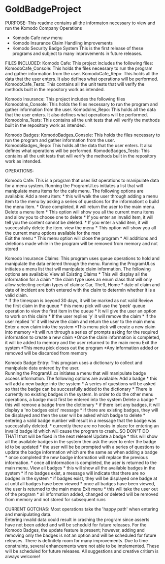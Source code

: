 # GoldBadgeProject
PURPOSE:
This readme contains all the informaton necessary to view and run the Komodo Company Operations
* Komodo Cafe new menu
* Komodo Insurance Claim Handling improvements
* Komodo Security Badge System
This is the first release of these programs and subject to many improvements in future releases. 

FILES INCLUDED:
Komodo Cafe:
This project includes the following files:  
  KomodoCafe_Console: This holds the files necessary to run the program and gather information from the user.
  KomodoCafe_Repo: This holds all the data that the user enters.  It also defines what operations will be performed.
  KomodoCafe_Tests:  This contains all the unit tests that will verify the methods built in the repository work as intended. 

Komodo Insurance:
This project includes the following files
  KomodoIns_Console: This holds the files necessary to run the program and gather information from the user.
  KomodoIns_Repo: This holds all the data that the user enters.  It also defines what operations will be performed.
  KomodoIns_Tests:  This contains all the unit tests that will verify the methods built in the repository work as intended. 
  
Komodo Badges:
  KomodoBadges_Console: This holds the files necessary to run the program and gather information from the user.
  KomodoBadges_Repo: This holds all the data that the user enters.  It also defines what operations will be performed.
  KomodoBadges_Tests:  This contains all the unit tests that will verify the methods built in the repository work as intended. 

OPERATIONS:

Komodo Cafe: 
This is a program that uses list operations to manipulate data for a menu system.
Running the ProgramUI.cs initiates a list that will manipulate menu items for the cafe menu.  The following options are available:
  Add a menu item:
    * this will walk the user through adding a menu item to the menu by asking a series of questions for the informationt o build the menu item.
    * Once completed, it will return the user to the main menu. 
  Delete a menu item
    * This option will show you all the current menu items and allow you to choose one to delete
    * If you enter an invalid item, it will tell you the content cannot be deleted.
    * If you enter a valid item, it will successfully delete the item.
  view the menu
    * This option will show you all the current menu options available for the men  
  Exit the menu
    * This menu option will close the program
    * All additions and deletions made while in the program will be removed from memory and not stored 
 
 Komodo Insurance Claims:
 This program uses queue operations to hold and manipulate the data entered through the menu.
 Running the ProgramUI.cs initiates a menu list that will manipulate claim information.  The following options are available:
  View all Existing Claims
    * This will display all the information for a claim
    * the claim type uses an enum class that will only allow selecting certain types of claims:  Car, Theft, Home
    * date of claim and date of incident are both entered with the claim to determin whether it is a valid claim.  
    * If the timespan is beyond 30 days, it will be marked as not valid
  Review the first claim in the queue
    * this menu pick will use the 'peek' queue operation to view the first item in the queue
    * It will give the user an option to work on this claim
    * If the user replies 'y' it will remove the claim 
    * if the user replied 'n' it will leave the claim and return the user to the main menu
  Enter a new claim into the system
    *This menu pick will create a new claim into memory
    *It will run through a series of prompts asking for the required information to create a new claim
    *Once the claim information is completed, it will be added to memory and the user returned to the main menu
  Exit the system
    *This menu pick closes out the program
    *Any information added or removed will be discarded from memory

Komodo Badge Entry:
This program uses a dictionary to collect and manipulate data entered by the user.  
Running the ProgramUI.cs initiates a menu that will manipulate badge access information.  The following options are available:
  Add a badge
    * this will add a new badge into the system
    * A series of questions will be asked so that the badge can be successfully added to the dictionary
    * There is currently no existing badges in the system. In order to do the other menu operations, a badge must first be entered into the system
  Delete a badge
    * this will remove a badge from the dictionary
    * if there isnt any badges, it will display a 'no badges exist' message 
    * if there are existing badges, they will be displayed and then the user will be asked which badge to delete
    * entering a valid badge number will result in a message that the badge was successfully deleted.
    * currently there are no hooks in place for entering an invalid badge id which will cause the program to crash...SO DON"T DO THAT!  that will be fixed in the next release!
  Update a badge
    * this will show all the available badges in the system then ask the user to enter the badge id to be updated
    * the user will be be prompted with a series of questions to update the badge information which are the same as when adding a badge
    * once completed the new badge information will replace the previous information.
    * once all information is completed, the user is returned to the main menu.
  View all badges
    * this will show all the available badges in the system
    * if no badges exist, a message will indicate that there are no badges in the system
    * if badges exist, they will be displayed one badge at at until all badges have been viewed
    * once all badges have been viewed, the user is returned to the main menu
  Exit menu
    * this will take the user out of the program
    * all information added, changed or deleted will be removed from memory and not stored for subsequent runs
    
CURRENT GOTCHAS:
Most operations take the 'happy path' when entering and manipulating data.  
Entering invalid data could result in crashing the program since asserts have not been added and will be scheduld for future releases.
For the Komodo Badges, the update feature is present; however, adding and removing only the badges is not an option and will be scheduled for future releases.
There is definitely room for many improvements.  Due to time constraints, several enhancements were not able to be implemented.  These will be scheduled for future releases.
All suggestions and creative critism is always welcome!
  
 
   








